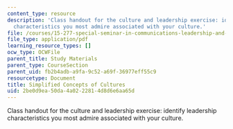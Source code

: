 ```yaml
---
content_type: resource
description: 'Class handout for the culture and leadership exercise: identify leadership
  characteristics you most admire associated with your culture.'
file: /courses/15-277-special-seminar-in-communications-leadership-and-personal-effectiveness-coaching-fall-2008/2be0d9ea50da4a0222814d8d6e6aa65d_handout_5a.pdf
file_type: application/pdf
learning_resource_types: []
ocw_type: OCWFile
parent_title: Study Materials
parent_type: CourseSection
parent_uid: fb2b4adb-a9fa-9c52-a69f-36977eff55c9
resourcetype: Document
title: Simplified Concepts of Cultures
uid: 2be0d9ea-50da-4a02-2281-4d8d6e6aa65d
---
```

Class handout for the culture and leadership exercise: identify leadership characteristics you most admire associated with your culture.

